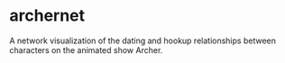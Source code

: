# archernet
A network visualization of the dating and hookup relationships between characters on the animated show Archer.
